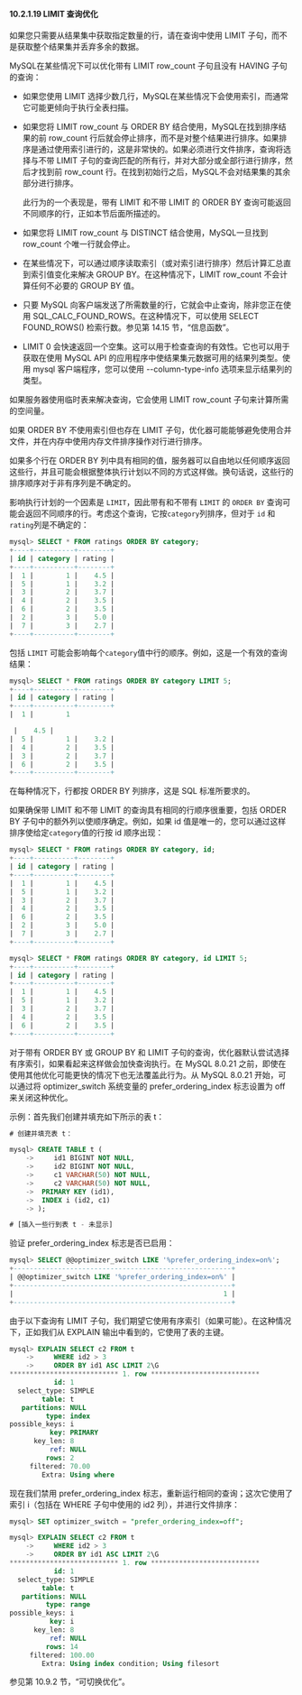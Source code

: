 #### 10.2.1.19 LIMIT 查询优化

如果您只需要从结果集中获取指定数量的行，请在查询中使用 LIMIT 子句，而不是获取整个结果集并丢弃多余的数据。

MySQL在某些情况下可以优化带有 LIMIT row_count 子句且没有 HAVING 子句的查询：

- 如果您使用 LIMIT 选择少数几行，MySQL在某些情况下会使用索引，而通常它可能更倾向于执行全表扫描。

- 如果您将 LIMIT row_count 与 ORDER BY 结合使用，MySQL在找到排序结果的前 row_count 行后就会停止排序，而不是对整个结果进行排序。如果排序是通过使用索引进行的，这是非常快的。如果必须进行文件排序，查询将选择与不带 LIMIT 子句的查询匹配的所有行，并对大部分或全部行进行排序，然后才找到前 row_count 行。在找到初始行之后，MySQL不会对结果集的其余部分进行排序。

  此行为的一个表现是，带有 LIMIT 和不带 LIMIT 的 ORDER BY 查询可能返回不同顺序的行，正如本节后面所描述的。

- 如果您将 LIMIT row_count 与 DISTINCT 结合使用，MySQL一旦找到 row_count 个唯一行就会停止。
- 在某些情况下，可以通过顺序读取索引（或对索引进行排序）然后计算汇总直到索引值变化来解决 GROUP BY。在这种情况下，LIMIT row_count 不会计算任何不必要的 GROUP BY 值。
- 只要 MySQL 向客户端发送了所需数量的行，它就会中止查询，除非您正在使用 SQL_CALC_FOUND_ROWS。在这种情况下，可以使用 SELECT FOUND_ROWS() 检索行数。参见第 14.15 节，“信息函数”。
- LIMIT 0 会快速返回一个空集。这可以用于检查查询的有效性。它也可以用于获取在使用 MySQL API 的应用程序中使结果集元数据可用的结果列类型。使用 mysql 客户端程序，您可以使用 --column-type-info 选项来显示结果列的类型。

如果服务器使用临时表来解决查询，它会使用 LIMIT row_count 子句来计算所需的空间量。

如果 ORDER BY 不使用索引但也存在 LIMIT 子句，优化器可能能够避免使用合并文件，并在内存中使用内存文件排序操作对行进行排序。

如果多个行在 ORDER BY 列中具有相同的值，服务器可以自由地以任何顺序返回这些行，并且可能会根据整体执行计划以不同的方式这样做。换句话说，这些行的排序顺序对于非有序列是不确定的。

影响执行计划的一个因素是 `LIMIT`，因此带有和不带有 `LIMIT` 的 `ORDER BY` 查询可能会返回不同顺序的行。考虑这个查询，它按`category`列排序，但对于 `id` 和`rating`列是不确定的：

```sql
mysql> SELECT * FROM ratings ORDER BY category;
+----+----------+--------+
| id | category | rating |
+----+----------+--------+
|  1 |        1 |    4.5 |
|  5 |        1 |    3.2 |
|  3 |        2 |    3.7 |
|  4 |        2 |    3.5 |
|  6 |        2 |    3.5 |
|  2 |        3 |    5.0 |
|  7 |        3 |    2.7 |
+----+----------+--------+
```

包括 `LIMIT` 可能会影响每个`category`值中行的顺序。例如，这是一个有效的查询结果：

```sql
mysql> SELECT * FROM ratings ORDER BY category LIMIT 5;
+----+----------+--------+
| id | category | rating |
+----+----------+--------+
|  1 |        1

 |    4.5 |
|  5 |        1 |    3.2 |
|  4 |        2 |    3.5 |
|  3 |        2 |    3.7 |
|  6 |        2 |    3.5 |
+----+----------+--------+
```

在每种情况下，行都按 ORDER BY 列排序，这是 SQL 标准所要求的。

如果确保带 LIMIT 和不带 LIMIT 的查询具有相同的行顺序很重要，包括 ORDER BY 子句中的额外列以使顺序确定。例如，如果 id 值是唯一的，您可以通过这样排序使给定`category`值的行按 id 顺序出现：

```sql
mysql> SELECT * FROM ratings ORDER BY category, id;
+----+----------+--------+
| id | category | rating |
+----+----------+--------+
|  1 |        1 |    4.5 |
|  5 |        1 |    3.2 |
|  3 |        2 |    3.7 |
|  4 |        2 |    3.5 |
|  6 |        2 |    3.5 |
|  2 |        3 |    5.0 |
|  7 |        3 |    2.7 |
+----+----------+--------+

mysql> SELECT * FROM ratings ORDER BY category, id LIMIT 5;
+----+----------+--------+
| id | category | rating |
+----+----------+--------+
|  1 |        1 |    4.5 |
|  5 |        1 |    3.2 |
|  3 |        2 |    3.7 |
|  4 |        2 |    3.5 |
|  6 |        2 |    3.5 |
+----+----------+--------+
```

对于带有 ORDER BY 或 GROUP BY 和 LIMIT 子句的查询，优化器默认尝试选择有序索引，如果看起来这样做会加快查询执行。在 MySQL 8.0.21 之前，即使在使用其他优化可能更快的情况下也无法覆盖此行为。从 MySQL 8.0.21 开始，可以通过将 optimizer_switch 系统变量的 prefer_ordering_index 标志设置为 off 来关闭这种优化。

示例：首先我们创建并填充如下所示的表 t：

```sql
# 创建并填充表 t：

mysql> CREATE TABLE t (
    ->     id1 BIGINT NOT NULL,
    ->     id2 BIGINT NOT NULL,
    ->     c1 VARCHAR(50) NOT NULL,
    ->     c2 VARCHAR(50) NOT NULL,
    ->  PRIMARY KEY (id1),
    ->  INDEX i (id2, c1)
    -> );

# [插入一些行到表 t - 未显示]
```

验证 prefer_ordering_index 标志是否已启用：

```sql
mysql> SELECT @@optimizer_switch LIKE '%prefer_ordering_index=on%';
+------------------------------------------------------+
| @@optimizer_switch LIKE '%prefer_ordering_index=on%' |
+------------------------------------------------------+
|                                                    1 |
+------------------------------------------------------+
```

由于以下查询有 LIMIT 子句，我们期望它使用有序索引（如果可能）。在这种情况下，正如我们从 EXPLAIN 输出中看到的，它使用了表的主键。

```sql
mysql> EXPLAIN SELECT c2 FROM t
    ->     WHERE id2 > 3
    ->     ORDER BY id1 ASC LIMIT 2\G
*************************** 1. row ***************************
           id: 1
  select_type: SIMPLE
        table: t
   partitions: NULL
         type: index
possible_keys: i
          key: PRIMARY
      key_len: 8
          ref: NULL
         rows: 2
     filtered: 70.00
        Extra: Using where
```

现在我们禁用 prefer_ordering_index 标志，重新运行相同的查询；这次它使用了索引 i（包括在 WHERE 子句中使用的 id2 列），并进行文件排序：

```sql
mysql> SET optimizer_switch = "prefer_ordering_index=off";

mysql> EXPLAIN SELECT c2 FROM t
    ->     WHERE id2 > 3
    ->     ORDER BY id1 ASC LIMIT 2\G
*************************** 1. row ***************************
           id: 1
  select_type: SIMPLE
        table: t
   partitions: NULL
         type: range
possible_keys: i
          key: i
      key_len: 8
          ref: NULL
         rows: 14
     filtered: 100.00
        Extra: Using index condition; Using filesort
```

参见第 10.9.2 节，“可切换优化”。